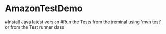 # AmazonTestDemo
#Install Java latest version
#Run the Tests from the treminal using 'mvn test' or from the Test runner class
